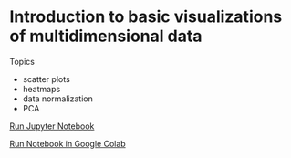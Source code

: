 # Introduction to basic visualizations of multidimensional data 

Topics
* scatter plots
* heatmaps
* data normalization
* PCA

[Run Jupyter Notebook](https://github.com/cmbi/pca_intro/blob/master/Introduction.ipynb)

[Run Notebook in Google Colab](https://colab.research.google.com/github/cmbi/pca_intro/blob/master/Introduction.ipynb)

